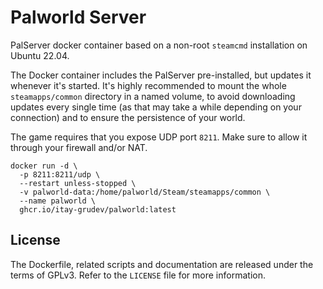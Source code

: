 Palworld Server
===============

PalServer docker container based on a non-root `steamcmd` installation on Ubuntu 22.04.

The Docker container includes the PalServer pre-installed, but updates it whenever it's started. It's highly recommended to mount the whole `steamapps/common` directory in a named volume, to avoid downloading updates every single time (as that may take a while depending on your connection) and to ensure the persistence of your world.

The game requires that you expose UDP port `8211`. Make sure to allow it through your firewall and/or NAT.

```console
docker run -d \
  -p 8211:8211/udp \
  --restart unless-stopped \
  -v palworld-data:/home/palworld/Steam/steamapps/common \
  --name palworld \
  ghcr.io/itay-grudev/palworld:latest
```

License
-------

The Dockerfile, related scripts and documentation are released under the terms of GPLv3. Refer to the `LICENSE` file for more information.
